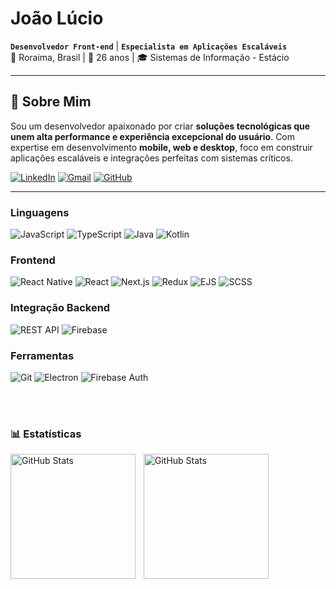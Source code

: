 # João Lúcio

**`Desenvolvedor Front-end`** | **`Especialista em Aplicações Escaláveis`**  
📍 Roraima, Brasil | 🎂 26 anos | 🎓 Sistemas de Informação - Estácio

---

## 🚀 Sobre Mim

Sou um desenvolvedor apaixonado por criar **soluções tecnológicas que unem alta performance e experiência excepcional do usuário**. Com expertise em desenvolvimento **mobile, web e desktop**, foco em construir aplicações escaláveis e integrações perfeitas com sistemas críticos.

[![LinkedIn](https://img.shields.io/badge/LinkedIn-0077B5?style=for-the-badge&logo=linkedin&logoColor=white)](https://www.linkedin.com/in/joaolucioalmeida/)
[![Gmail](https://img.shields.io/badge/Gmail-D14836?style=for-the-badge&logo=gmail&logoColor=white)](mailto:joao.silvarrr@gmail.com)
[![GitHub](https://img.shields.io/badge/GitHub-100000?style=for-the-badge&logo=github&logoColor=white)](https://github.com/Joao-Lucio)

---

### Linguagens

![JavaScript](https://img.shields.io/badge/JavaScript-F7DF1E?style=for-the-badge&logo=javascript&logoColor=black)
![TypeScript](https://img.shields.io/badge/TypeScript-007ACC?style=for-the-badge&logo=typescript&logoColor=white)
![Java](https://img.shields.io/badge/Java-ED8B00?style=for-the-badge&logo=openjdk&logoColor=white)
![Kotlin](https://img.shields.io/badge/Kotlin-0095D5?style=for-the-badge&logo=kotlin&logoColor=white)

### Frontend

![React Native](https://img.shields.io/badge/React_Native-20232A?style=for-the-badge&logo=react&logoColor=61DAFB)
![React](https://img.shields.io/badge/React-20232A?style=for-the-badge&logo=react&logoColor=61DAFB)
![Next.js](https://img.shields.io/badge/Next.js-000000?style=for-the-badge&logo=nextdotjs&logoColor=white)
![Redux](https://img.shields.io/badge/Redux-593D88?style=for-the-badge&logo=redux&logoColor=white)
![EJS](https://img.shields.io/badge/EJS-B4CA65?style=for-the-badge&logo=ejs&logoColor=black)
![SCSS](https://img.shields.io/badge/SCSS-CC6699?style=for-the-badge&logo=sass&logoColor=white)

### Integração Backend

![REST API](https://img.shields.io/badge/REST_API-FF6C37?style=for-the-badge&logo=postman&logoColor=white)
![Firebase](https://img.shields.io/badge/Firebase-FFCA28?style=for-the-badge&logo=firebase&logoColor=black)

### Ferramentas

![Git](https://img.shields.io/badge/Git-F05032?style=for-the-badge&logo=git&logoColor=white)
![Electron](https://img.shields.io/badge/Electron-47848F?style=for-the-badge&logo=electron&logoColor=white)
![Firebase Auth](https://img.shields.io/badge/Firebase_Auth-FFCA28?style=for-the-badge&logo=firebase&logoColor=black)

<br/>
<br/>

### 📊 Estatísticas

<p>
  <img 
    align="left" 
    alt="GitHub Stats" 
    height="200" 
    style="padding-right: 10px;" 
    src="https://github-readme-stats.vercel.app/api?username=Joao-Lucio&show_icons=true&theme=merko&include_all_commits=true&locale=pt-br" 
  />

<img 
      align="left" 
      alt="GitHub Stats" 
      height="200" 
      src="https://github-readme-stats.vercel.app/api/top-langs/?username=Joao-Lucio&theme=merko&layout=compact&custom_title=Tecnologias&langs_count=9" 
  />

</p>
